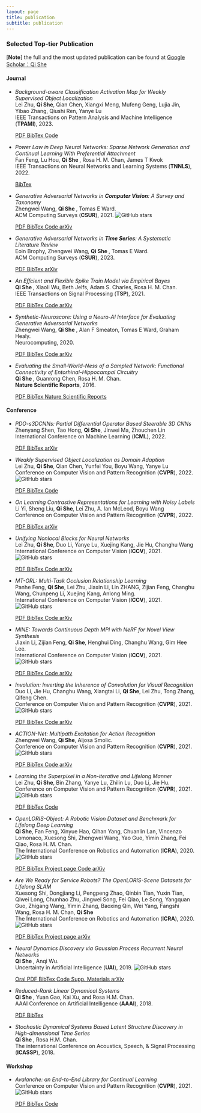 ```yaml
---
layout: page
title: publication
subtitle: publication
---
```


### **Selected Top-tier Publication**

[**<font >Note</font>**] the full and the most updated publication can be found at [Google Scholar：Qi She](https://scholar.google.com/citations?user=iHoGTt4AAAAJ&hl=zh-CN)

#### **Journal**

<div id="container-publications">
<div class="row">
<div class="col-xs-12 col-md-12">
<ul> 
<li>
<i class="fa-li fa fa-file-text-o pub-icon" aria-hidden="true"></i>
    <span itemprop="name">
        <i>Background-aware Classification Activation Map for Weakly Supervised Object Localization</i>  
    </span>
    <div class="pub-authors" itemprop="author">
        Lei Zhu, <b>Qi She</b>, Qian Chen, Xiangxi Meng, Mufeng Geng, Lujia Jin, Yibao Zhang, Qiushi Ren, Yanye Lu
    </div>
    <div class="pub-publication">
    IEEE Transactions on Pattern Analysis and Machine Intelligence (<b>TPAMI</b>), 2023. 
    </div>

<p>
<a class="btn btn-default" href="https://sheqi.github.io/pdf/TPAMI2023_backgroundaware.pdf">
PDF
</a>

<a class="btn btn-default" href="https://sheqi.github.io/bibtex/TPAMI23_backgroundaware.bib.txt">
BibTex
</a>

<a class="btn btn-default" href="https://github.com/zh460045050/BCAM">
Code
</a>

</p>
</li>
</ul> 

<ul> 
<li>
<i class="fa-li fa fa-file-text-o pub-icon" aria-hidden="true"></i>
    <span itemprop="name">
        <i>Power Law in Deep Neural Networks: Sparse Network Generation and Continual Learning With Preferential Attachment</i>
    </span>
    <div class="pub-authors" itemprop="author">
        Fan Feng, Lu Hou, <b> Qi She </b>, Rosa H. M. Chan, James T Kwok
    </div>
    <div class="pub-publication">
    IEEE Transactions on Neural Networks and Learning Systems (<b>TNNLS</b>), 2022. 
    </div>

<p>
<a class="btn btn-default" href="https://sheqi.github.io/bibtex/TNNLS22_powerlaw.bib.txt">
BibTex
</a>

</p>
</li>
</ul> 

<ul> 
<li>
<i class="fa-li fa fa-file-text-o pub-icon" aria-hidden="true"></i>
    <span itemprop="name">
        <i>Generative Adversarial Networks in <b>Computer Vision</b>: A Survey and Taxonomy</i>
    </span>
    <div class="pub-authors" itemprop="author">
        Zhengwei Wang, <b> Qi She </b>, Tomas E Ward.
    </div>
    <div class="pub-publication">
    ACM Computing Surveys (<b>CSUR</b>), 2021. <img alt="GitHub stars" src="https://img.shields.io/github/stars/sheqi/GAN_Review?label=Stars&style=social">
    </div>

<p>
<a class="btn btn-default" href="https://sheqi.github.io/pdf/CSUR20.pdf">
PDF
</a>

<a class="btn btn-default" href="https://sheqi.github.io/bibtex/CSUR20.bib.txt">
BibTex
</a>

<a class="btn btn-default" href="https://github.com/sheqi/GAN_Review">
Code
</a>

<a class="btn btn-default" href="https://arxiv.org/abs/1906.01529">
arXiv
</a>
</p>
</li>
</ul> 

<ul> 
<li>
<i class="fa-li fa fa-file-text-o pub-icon" aria-hidden="true"></i>
    <span itemprop="name">
        <i>Generative Adversarial Networks in <b>Time Series</b>: A Systematic Literature Review</i>
    </span>
    <div class="pub-authors" itemprop="author">
        Eoin Brophy, Zhengwei Wang, <b> Qi She </b>, Tomas E Ward.
    </div>
    <div class="pub-publication">
    ACM Computing Surveys (<b>CSUR</b>), 2023. 
    </div>

<p>
<a class="btn btn-default" href="https://sheqi.github.io/pdf/CSUR23.pdf">
PDF
</a>

<a class="btn btn-default" href="https://sheqi.github.io/bibtex/CSUR23.bib.txt">
BibTex
</a>

<a class="btn btn-default" href="https://arxiv.org/abs/2107.11098">
arXiv
</a>
</p>
</li>
</ul> 

<ul> 
<li>
<i class="fa-li fa fa-file-text-o pub-icon" aria-hidden="true"></i>
    <span itemprop="name">
        <i>An Effcient and Flexible Spike Train Model via Empirical Bayes</i>
    </span>
    <div class="pub-authors" itemprop="author">
        <b> Qi She </b>, Xiaoli Wu, Beth Jelfs, Adam S. Charles, Rosa H. M. Chan.
    </div>
    <div class="pub-publication">
    IEEE Transactions on Signal Processing (<b>TSP</b>), 2021. 
    </div>

<p>
<a class="btn btn-default" href="https://sheqi.github.io/pdf/TSP21.pdf">
PDF
</a>

<a class="btn btn-default" href="https://sheqi.github.io/bibtex/TSP21.bib.txt">
BibTex
</a>

<a class="btn btn-default" href="https://github.com/cuckoong/EB_spikes_trains">
Code
</a>

<a class="btn btn-default" href="https://arxiv.org/abs/1605.02869">
arXiv
</a>
</p>
</li>
</ul> 

<ul> 
<li>
<i class="fa-li fa fa-file-text-o pub-icon" aria-hidden="true"></i>
    <span itemprop="name">
        <i>Synthetic-Neuroscore: Using a Neuro-AI Interface for Evaluating Generative Adversarial Networks</i>
    </span>
    <div class="pub-authors" itemprop="author">
     Zhengwei Wang, <b> Qi She </b>, Alan F Smeaton, Tomas E Ward, Graham Healy.
    </div>
    <div class="pub-publication">
    Neurocomputing, 2020. 
    </div>

<p>
<a class="btn btn-default" href="https://sheqi.github.io/pdf/NC20.pdf">
PDF
</a>

<a class="btn btn-default" href="https://sheqi.github.io/bibtex/NC20.bib.txt">
BibTex
</a>

<a class="btn btn-default" href="https://github.com/villawang/Neuro-AI-Interface">
Code
</a>

<a class="btn btn-default" href="https://arxiv.org/abs/1905.04243">
arXiv
</a>
</p>
</li>
</ul> 

<ul> 
<li>
<i class="fa-li fa fa-file-text-o pub-icon" aria-hidden="true"></i>
    <span itemprop="name">
        <i>Evaluating the Small-World-Ness of a Sampled Network: Functional Connectivity of Entorhinal-Hippocampal Circuitry</i>
    </span>
    <div class="pub-authors" itemprop="author">
     <b> Qi She </b>, Guanrong Chen, Rosa H. M. Chan.
    </div>
    <div class="pub-publication">
    <b>Nature Scientific Reports</b>, 2016.
    </div>

<p>
<a class="btn btn-default" href="https://sheqi.github.io/pdf/NSR2016.pdf">
PDF
</a>

<a class="btn btn-default" href="https://sheqi.github.io/bibtex/NSR21.bib.txt">
BibTex
</a>

<a class="btn btn-default" href="https://www.nature.com/articles/srep21468">
Nature Scientific Reports
</a>
</p>
</li>
</ul> 

</div>
</div>
</div>

#### **Conference**

<div id="container-publications">
<div class="row">
<div class="col-xs-12 col-md-12">

<ul> 
<li>
<i class="fa-li fa fa-file-text-o pub-icon" aria-hidden="true"></i>
    <span itemprop="name">
        <i>PDO-s3DCNNs: Partial Differential Operator Based Steerable 3D CNNs
</i>
    </span>
    <div class="pub-authors" itemprop="author">
        Zhenyang Shen, Tao Hong, <b>Qi She</b>, Jinwei Ma, Zhouchen Lin
    </div>
    <div class="pub-publication">
    International Conference on Machine Learning (<b>ICML</b>), 2022.
    <!--<img alt="GitHub stars" src="https://img.shields.io/github/stars/zh460045050/SNL_ICCV2021?label=Stars&style=social"> -->
    </div>

<p>
<a class="btn btn-default" href="https://sheqi.github.io/pdf/ICML2022_PDO.pdf">
PDF
</a>

<a class="btn btn-default" href="https://sheqi.github.io/bibtex/ICML22_PDO.bib.txt">
BibTex
</a>

<a class="btn btn-default" href="https://arxiv.org/pdf/2208.03720">
arXiv
</a>
</p>
</li>
</ul> 

<ul> 
<li>
<i class="fa-li fa fa-file-text-o pub-icon" aria-hidden="true"></i>
    <span itemprop="name">
        <i>Weakly Supervised Object Localization as Domain Adaption
</i>
    </span>
    <div class="pub-authors" itemprop="author">
        Lei Zhu, <b>Qi She</b>, Qian Chen, Yunfei You, Boyu Wang, Yanye Lu
    </div>
    <div class="pub-publication">
    Conference on Computer Vision and Pattern Recognition (<b>CVPR</b>), 2022.
    <img alt="GitHub stars" src="https://img.shields.io/github/stars/zh460045050/DA-WSOL_CVPR2022?label=Stars&style=social">
    </div>

<p>
<a class="btn btn-default" href="https://sheqi.github.io/pdf/CVPR2022_WDA.pdf">
PDF
</a>

<a class="btn btn-default" href="https://sheqi.github.io/bibtex/CVPR22_WDA.bib.txt">
BibTex
</a>

<a class="btn btn-default" href="https://github.com/zh460045050/DA-WSOL_CVPR2022">
Code
</a>

</p>
</li>
</ul> 



<ul> 
<li>
<i class="fa-li fa fa-file-text-o pub-icon" aria-hidden="true"></i>
    <span itemprop="name">
        <i>On Learning Contrastive Representations for Learning with Noisy Labels
</i>
    </span>
    <div class="pub-authors" itemprop="author">
        Li Yi, Sheng Liu, <b>Qi She</b>, Lei Zhu, A. Ian McLeod, Boyu Wang
    </div>
    <div class="pub-publication">
    Conference on Computer Vision and Pattern Recognition (<b>CVPR</b>), 2022.
    <!--<img alt="GitHub stars" src="https://img.shields.io/github/stars/zh460045050/SNL_ICCV2021?label=Stars&style=social"> -->
    </div>


<p>
<a class="btn btn-default" href="https://sheqi.github.io/pdf/CVPR2022_noisylabel.pdf">
PDF
</a>

<a class="btn btn-default" href="https://sheqi.github.io/bibtex/CVPR22_noisylabel.bib.txt">
BibTex
</a>

 <!--
<a class="btn btn-default" href="https://github.com/zh460045050/SNL_ICCV2021">
Code
</a>
-->


<a class="btn btn-default" href="https://arxiv.org/abs/2203.01785">
arXiv
</a>
</p>
</li>
</ul> 


<ul> 
<li>
<i class="fa-li fa fa-file-text-o pub-icon" aria-hidden="true"></i>
    <span itemprop="name">
        <i>Unifying Nonlocal Blocks for Neural Networks</i>
    </span>
    <div class="pub-authors" itemprop="author">
        Lei Zhu, <b>Qi She</b>, Duo Li, Yanye Lu, Xuejing Kang, Jie Hu, Changhu Wang
    </div>
    <div class="pub-publication">
    International Conference on Computer Vision (<b>ICCV</b>), 2021.
    <img alt="GitHub stars" src="https://img.shields.io/github/stars/zh460045050/SNL_ICCV2021?label=Stars&style=social">
    </div>


<p>
<a class="btn btn-default" href="https://sheqi.github.io/pdf/ICCV2021_nonlocal.pdf">
PDF
</a>

<a class="btn btn-default" href="https://sheqi.github.io/bibtex/ICCV21_nolocal.bib.txt">
BibTex
</a>

<a class="btn btn-default" href="https://github.com/zh460045050/SNL_ICCV2021">
Code
</a>

<a class="btn btn-default" href="https://arxiv.org/abs/2108.02451">
arXiv
</a>
</p>
</li>
</ul> 

<ul> 
<li>
<i class="fa-li fa fa-file-text-o pub-icon" aria-hidden="true"></i>
    <span itemprop="name">
        <i>MT-ORL: Multi-Task Occlusion Relationship Learning</i>
    </span>
    <div class="pub-authors" itemprop="author">
        Panhe Feng, <b>Qi She</b>, Lei Zhu, Jiaxin Li, Lin ZHANG, Zijian Feng, Changhu Wang, Chunpeng Li, Xuejing Kang, Anlong Ming.
    </div>
    <div class="pub-publication">
    International Conference on Computer Vision (<b>ICCV</b>), 2021.
    <img alt="GitHub stars" src="https://img.shields.io/github/stars/fengpanhe/MT-ORL?label=Stars&style=social">
    </div>

<p>
<a class="btn btn-default" href="https://sheqi.github.io/pdf/ICCV2021_mtorl.pdf">
PDF
</a>

<a class="btn btn-default" href="https://sheqi.github.io/bibtex/ICCV21_mtorl.bib.txt">
BibTex
</a>

<a class="btn btn-default" href="https://github.com/fengpanhe/MT-ORL">
Code
</a>

<a class="btn btn-default" href="https://arxiv.org/abs/2108.05722">
arXiv
</a>
</p>
</li>
</ul> 


<ul> 
<li>
<i class="fa-li fa fa-file-text-o pub-icon" aria-hidden="true"></i>
    <span itemprop="name">
        <i>MINE: Towards Continuous Depth MPI with NeRF for Novel View Synthesis</i>
    </span>
    <div class="pub-authors" itemprop="author">
        Jiaxin Li, Zijian Feng, <b>Qi She</b>, Henghui Ding, Changhu Wang, Gim Hee Lee.
    </div>
    <div class="pub-publication">
    International Conference on Computer Vision (<b>ICCV</b>), 2021.
    <img alt="GitHub stars" src="https://img.shields.io/github/stars/vincentfung13/MINE?label=Stars&style=social">
    </div>


<p>
<a class="btn btn-default" href="https://sheqi.github.io/pdf/ICCV2021_mine.pdf">
PDF
</a>

<a class="btn btn-default" href="https://sheqi.github.io/bibtex/ICCV21_mine.bib.txt">
BibTex
</a>

<a class="btn btn-default" href="https://github.com/vincentfung13/MINE">
Code
</a>

<a class="btn btn-default" href="https://arxiv.org/abs/2103.14910">
arXiv
</a>
</p>
</li>
</ul> 


<ul> 
<li>
<i class="fa-li fa fa-file-text-o pub-icon" aria-hidden="true"></i>
    <span itemprop="name">
        <i>Involution: Inverting the Inherence of Convolution for Visual Recognition</i>
    </span>
    <div class="pub-authors" itemprop="author">
        Duo Li, Jie Hu, Changhu Wang, Xiangtai Li, <b>Qi She</b>, Lei Zhu, Tong Zhang, Qifeng Chen.
    </div>
    <div class="pub-publication">
    Conference on Computer Vision and Pattern Recognition (<b>CVPR</b>), 2021.
    <img alt="GitHub stars" src="https://img.shields.io/github/stars/d-li14/involution?label=Stars&style=social">
    </div>


<p>
<a class="btn btn-default" href="https://sheqi.github.io/pdf/CVPR2021_involution.pdf">
PDF
</a>

<a class="btn btn-default" href="https://sheqi.github.io/bibtex/CVPR21_involution.bib.txt">
BibTex
</a>

<a class="btn btn-default" href="https://github.com/d-li14/involution">
Code
</a>

<a class="btn btn-default" href="https://arxiv.org/abs/2103.06255">
arXiv
</a>
</p>
</li>
</ul> 

<ul> 
<li>
<i class="fa-li fa fa-file-text-o pub-icon" aria-hidden="true"></i>
    <span itemprop="name">
        <i>ACTION-Net: Multipath Excitation for Action Recognition</i>
    </span>
    <div class="pub-authors" itemprop="author">
        Zhengwei Wang, <b>Qi She</b>, Aljosa Smolic.
    </div>
    <div class="pub-publication">
    Conference on Computer Vision and Pattern Recognition (<b>CVPR</b>), 2021. <img alt="GitHub stars" src="https://img.shields.io/github/stars/V-Sense/ACTION-Net?label=Stars&style=social">
    </div>

<p>
<a class="btn btn-default" href="https://sheqi.github.io/pdf/CVPR2021_actionnet.pdf">
PDF
</a>

<a class="btn btn-default" href="https://sheqi.github.io/bibtex/CVPR21_actionnet.bib.txt">
BibTex
</a>

<a class="btn btn-default" href="https://github.com/V-Sense/ACTION-Net">
Code
</a>

<a class="btn btn-default" href="https://arxiv.org/abs/2103.07372">
arXiv
</a>
</p>
</li>
</ul> 

<ul> 
<li>
<i class="fa-li fa fa-file-text-o pub-icon" aria-hidden="true"></i>
    <span itemprop="name">
        <i>Learning the Superpixel in a Non-iterative and Lifelong Manner</i>
    </span>
    <div class="pub-authors" itemprop="author">
        Lei Zhu, <b>Qi She</b>, Bin Zhang, Yanye Lu, Zhilin Lu, Duo Li, Jie Hu.
    </div>
    <div class="pub-publication">
    Conference on Computer Vision and Pattern Recognition (<b>CVPR</b>), 2021. <img alt="GitHub stars" src="https://img.shields.io/github/stars/zh460045050/LNSNet?label=Stars&style=social">
    </div>

<p>
<a class="btn btn-default" href="https://sheqi.github.io/pdf/CVPR2021_superpixel.pdf">
PDF
</a>

<a class="btn btn-default" href="https://sheqi.github.io/bibtex/CVPR21_superpixel.bib.txt">
BibTex
</a>

<a class="btn btn-default" href="https://github.com/zh460045050/LNSNet">
Code
</a>

</p>
</li>
</ul> 

<ul> 
<li>
<i class="fa-li fa fa-file-text-o pub-icon" aria-hidden="true"></i>
    <span itemprop="name">
        <i>OpenLORIS-Object: A Robotic Vision Dataset and Benchmark for Lifelong Deep Learning</i>
    </span>
    <div class="pub-authors" itemprop="author">
        <b>Qi She</b>, Fan Feng, Xinyue Hao, Qihan Yang, Chuanlin Lan, Vincenzo Lomonaco, Xuesong Shi, Zhengwei Wang, Yao Guo, Yimin Zhang, Fei Qiao, Rosa H. M. Chan.
    </div>
    <div class="pub-publication">
    The International Conference on Robotics and Automation (<b>ICRA</b>), 2020. <img alt="GitHub stars" src="https://img.shields.io/github/stars/lifelong-robotic-vision/lifelong-robotic-vision.github.io?label=Stars&style=social">
    </div>

<p>
<a class="btn btn-default" href="https://sheqi.github.io/pdf/ICRA2020_obj.pdf">
PDF
</a>

<a class="btn btn-default" href="https://sheqi.github.io/bibtex/ICRA20_obj.bib.txt">
BibTex
</a>

<a class="btn btn-default" href="https://lifelong-robotic-vision.github.io/dataset/object">
Project page
</a>

<a class="btn btn-default" href="https://github.com/lifelong-robotic-vision/OpenLORIS-Object">
Code
</a>

<a class="btn btn-default" href="https://arxiv.org/abs/1911.06487">
arXiv
</a>
</p>
</li>
</ul> 

<ul> 
<li>
<i class="fa-li fa fa-file-text-o pub-icon" aria-hidden="true"></i>
    <span itemprop="name">
        <i>Are We Ready for Service Robots? The OpenLORIS-Scene Datasets for Lifelong SLAM</i>
    </span>
    <div class="pub-authors" itemprop="author">
     Xuesong Shi, Dongjiang Li, Pengpeng Zhao, Qinbin Tian, Yuxin Tian, Qiwei Long, Chunhao Zhu, Jingwei Song, Fei Qiao, Le Song, Yangquan Guo, Zhigang Wang, Yimin Zhang, Baoxing Qin, Wei Yang, Fangshi Wang, Rosa H. M. Chan, <b>Qi She</b>
    </div>
    <div class="pub-publication">
    The International Conference on Robotics and Automation (<b>ICRA</b>), 2020. <img alt="GitHub stars" src="https://img.shields.io/github/stars/lifelong-robotic-vision/lifelong-robotic-vision.github.io?label=Stars&style=social">
    </div>

<p>
<a class="btn btn-default" href="https://sheqi.github.io/pdf/ICRA2020_Scene.pdf">
PDF
</a>

<a class="btn btn-default" href="https://sheqi.github.io/bibtex/ICRA20_scene.bib.txt">
BibTex
</a>

<a class="btn btn-default" href="https://lifelong-robotic-vision.github.io/dataset/scene">
Project page
</a>

<a class="btn btn-default" href="https://arxiv.org/abs/1911.05603">
arXiv
</a>
</p>
</li>
</ul> 

<ul> 
<li>
<i class="fa-li fa fa-file-text-o pub-icon" aria-hidden="true"></i>
    <span itemprop="name">
        <i>Neural Dynamics Discovery via Gaussian Process Recurrent Neural Networks</i>
    </span>
    <div class="pub-authors" itemprop="author">
        <b> Qi She </b>, Anqi Wu.
    </div>
    <div class="pub-publication">
    Uncertainty in Artificial Intelligence (<b>UAI</b>), 2019. <img alt="GitHub stars" src="https://img.shields.io/github/stars/sheqi/GP-RNN_UAI2019?label=Stars&style=social">
    </div>

<p>
<a class="btn btn-default" href="https://www.youtube.com/watch?v=oEIIFZRjObc">
Oral
</a>

<a class="btn btn-default" href="https://sheqi.github.io/pdf/UAI2019.pdf">
PDF
</a>

<a class="btn btn-default" href="https://sheqi.github.io/bibtex/UAI19.bib.txt">
BibTex
</a>

<a class="btn btn-default" href="https://github.com/sheqi/GP-RNN_UAI2019">
Code
</a>

<a class="btn btn-default" href="https://sheqi.github.io/sm/UAI2019.pdf">
Supp. Materials
</a>

<a class="btn btn-default" href="https://arxiv.org/abs/1907.00650">
arXiv
</a>
</p>
</li>
</ul> 

<ul> 
<li>
<i class="fa-li fa fa-file-text-o pub-icon" aria-hidden="true"></i>
    <span itemprop="name">
        <i>Reduced-Rank Linear Dynamical Systems</i>
    </span>
    <div class="pub-authors" itemprop="author">
        <b> Qi She </b>, Yuan Gao, Kai Xu, and Rosa H.M. Chan.
    </div>
    <div class="pub-publication">
    AAAI Conference on Artificial Intelligence (<b>AAAI</b>), 2018.
    </div>

<p>
<a class="btn btn-default" href="https://sheqi.github.io/pdf/AAAI2018.pdf">
PDF
</a>

<a class="btn btn-default" href="https://sheqi.github.io/bibtex/AAAI18.bib.txt">
BibTex
</a>
</p>
</li>
</ul> 

<ul> 
<li>
<i class="fa-li fa fa-file-text-o pub-icon" aria-hidden="true"></i>
    <span itemprop="name">
        <i>Stochastic Dynamical Systems Based Latent Structure Discovery in High-dimensional Time Series</i>
    </span>
    <div class="pub-authors" itemprop="author">
        <b> Qi She </b>, Rosa H.M. Chan.
    </div>
    <div class="pub-publication">
    The international Conference on Acoustics, Speech, & Signal Processing (<b>ICASSP</b>), 2018.
    </div>

<p>
</p>
</li>
</ul> 
</div>
</div>
</div>

#### **Workshop**

<div id="container-publications">
<div class="row">
<div class="col-xs-12 col-md-12">


<ul> 
<li>
<i class="fa-li fa fa-file-text-o pub-icon" aria-hidden="true"></i>
    <span itemprop="name">
        <i>Avalanche: an End-to-End Library for Continual Learning</i>
    </span>
    <div class="pub-publication">
    Conference on Computer Vision and Pattern Recognition (<b>CVPR</b>), 2021. <img alt="GitHub stars" src="https://img.shields.io/github/stars/ContinualAI/avalanche?label=Stars&style=social">
    </div>

<p>
<a class="btn btn-default" href="https://sheqi.github.io/pdf/CVPRW21_avalanche.pdf">
PDF
</a>

<a class="btn btn-default" href="https://sheqi.github.io/bibtex/CVPRW21_avalanche.bib.txt">
BibTex
</a>

<a class="btn btn-default" href="https://github.com/ContinualAI/avalanche">
Code
</a>

</p>
</li>
</ul> 



</div>
</div>
</div>